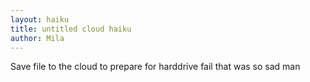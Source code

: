 ```yaml
---
layout: haiku
title: untitled cloud haiku
author: Mila
---
```


Save file to the cloud
to prepare for harddrive fail
that was so sad man
